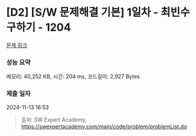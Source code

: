 # [D2] [S/W 문제해결 기본] 1일차 - 최빈수 구하기 - 1204 

[문제 링크](https://swexpertacademy.com/main/code/problem/problemDetail.do?contestProbId=AV13zo1KAAACFAYh) 

### 성능 요약

메모리: 40,252 KB, 시간: 204 ms, 코드길이: 2,927 Bytes

### 제출 일자

2024-11-13 16:53



> 출처: SW Expert Academy, https://swexpertacademy.com/main/code/problem/problemList.do